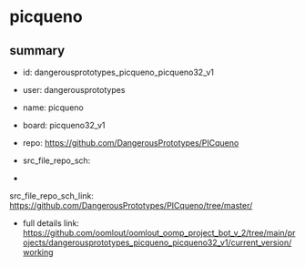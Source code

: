 # picqueno
 
## summary 
* id: dangerousprototypes_picqueno_picqueno32_v1
* user: dangerousprototypes
* name: picqueno
* board: picqueno32_v1
* repo: https://github.com/DangerousPrototypes/PICqueno



* src_file_repo_sch: 
*
 src_file_repo_sch_link: https://github.com/DangerousPrototypes/PICqueno/tree/master/
* full details link: https://github.com/oomlout/oomlout_oomp_project_bot_v_2/tree/main/projects/dangerousprototypes_picqueno_picqueno32_v1/current_version/working  






